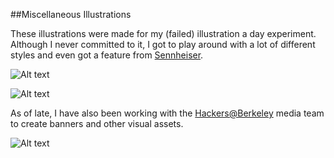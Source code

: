 ##Miscellaneous Illustrations

These illustrations were made for my (failed) illustration a day experiment. Although I never committed to it, I got to play around with a lot of different styles and even got a feature from [Sennheiser](https://instagram.com/p/xjysTtgu5f/).

![Alt text](/assets/img/doelibrary.png)

![Alt text](/assets/img/headphones.png)

As of late, I have also been working with the [Hackers@Berkeley](http://hackersatberkeley.com/) media team to create banners and other visual assets.

![Alt text](/assets/img/ecmascript.png)